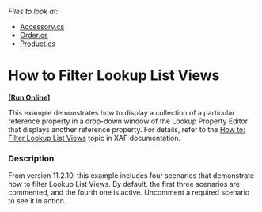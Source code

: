 <!-- default file list -->
*Files to look at*:

* [Accessory.cs](./CS/FilterLookupListView.Module/BusinessObjects/Accessory.cs)
* [Order.cs](./CS/FilterLookupListView.Module/BusinessObjects/Order.cs)
* [Product.cs](./CS/FilterLookupListView.Module/BusinessObjects/Product.cs)
<!-- default file list end -->
# How to Filter Lookup List Views
<!-- run online -->
**[[Run Online]](https://codecentral.devexpress.com/e218)**
<!-- run online end -->


<p>This example demonstrates how to display a collection of a particular reference property in a drop-down window of the Lookup Property Editor that displays another reference property. For details, refer to the <a href="http://documentation.devexpress.com/#Xaf/CustomDocument2681"><u>How to: Filter Lookup List Views</u></a> topic in XAF documentation.</p>


<h3>Description</h3>

<p>From version 11.2.10, this example includes four scenarios that demonstrate how to filter Lookup List Views. By default, the first three scenarios are commented, and the fourth one is active. Uncomment a required scenario to see it in action.</p>

<br/>


